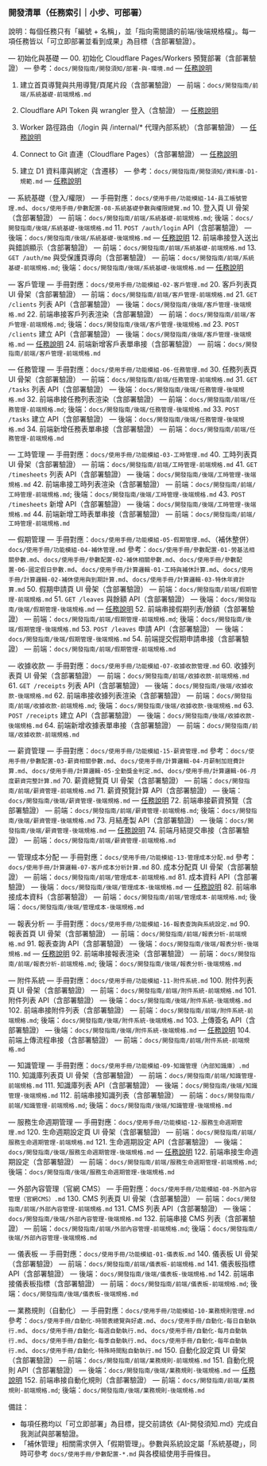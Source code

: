 ### 開發清單（任務索引｜小步、可部署）

說明：每個任務只有「編號 + 名稱」，並「指向需閱讀的前端/後端規格檔」。每一項任務皆以「可立即部署並看到成果」為目標（含部署驗證）。

— 初始化與基礎 —
00. 初始化 Cloudflare Pages/Workers 預覽部署（含部署驗證） — 參考：`docs/開發指南/開發須知/部署-與-環境.md` — [任務說明](../開發任務/00-初始化-Cloudflare-部署.md)
01. 建立首頁導覽與共用導覽/頁尾片段（含部署驗證） — 前端：`docs/開發指南/前端/系統基礎-前端規格.md`
02. Cloudflare API Token 與 wrangler 登入（含驗證） — [任務說明](../開發任務/02-Cloudflare-API-Token-與-wrangler-登入.md)
03. Worker 路徑路由（/login 與 /internal/* 代理內部系統）（含部署驗證） — [任務說明](../開發任務/03-Worker-路徑路由-代理內部系統.md)
04. Connect to Git 直連（Cloudflare Pages）（含部署驗證） — [任務說明](../開發任務/04-連結Git並自動部署-Pages.md)

05. 建立 D1 資料庫與綁定（含遷移） — 參考：`docs/開發指南/開發須知/資料庫-D1-規範.md` — [任務說明](../開發任務/05-D1-資料庫-建立與綁定.md)

— 系統基礎（登入/權限） —
手冊對應：`docs/使用手冊/功能模組-14-員工帳號管理.md`、`docs/使用手冊/參數配置-08-系統基礎參數與權限總覽.md`
10. 登入頁 UI 骨架（含部署驗證） — 前端：`docs/開發指南/前端/系統基礎-前端規格.md`; 後端：`docs/開發指南/後端/系統基礎-後端規格.md`
11. `POST /auth/login` API（含部署驗證） — 後端：`docs/開發指南/後端/系統基礎-後端規格.md` — [任務說明](../開發任務/11-auth-login-API.md)
12. 前端串接登入送出與錯誤顯示（含部署驗證） — 前端：`docs/開發指南/前端/系統基礎-前端規格.md`
13. `GET /auth/me` 與受保護頁導向（含部署驗證） — 前端：`docs/開發指南/前端/系統基礎-前端規格.md`; 後端：`docs/開發指南/後端/系統基礎-後端規格.md` — [任務說明](../開發任務/13-auth-me-保護頁.md)

— 客戶管理 —
手冊對應：`docs/使用手冊/功能模組-02-客戶管理.md`
20. 客戶列表頁 UI 骨架（含部署驗證） — 前端：`docs/開發指南/前端/客戶管理-前端規格.md`
21. `GET /clients` 列表 API（含部署驗證） — 後端：`docs/開發指南/後端/客戶管理-後端規格.md`
22. 前端串接客戶列表渲染（含部署驗證） — 前端：`docs/開發指南/前端/客戶管理-前端規格.md`; 後端：`docs/開發指南/後端/客戶管理-後端規格.md`
23. `POST /clients` 建立 API（含部署驗證） — 後端：`docs/開發指南/後端/客戶管理-後端規格.md` — [任務說明](../開發任務/23-建立客戶-API-與遷移.md)
24. 前端新增客戶表單串接（含部署驗證） — 前端：`docs/開發指南/前端/客戶管理-前端規格.md`

— 任務管理 —
手冊對應：`docs/使用手冊/功能模組-06-任務管理.md`
30. 任務列表頁 UI 骨架（含部署驗證） — 前端：`docs/開發指南/前端/任務管理-前端規格.md`
31. `GET /tasks` 列表 API（含部署驗證） — 後端：`docs/開發指南/後端/任務管理-後端規格.md`
32. 前端串接任務列表渲染（含部署驗證） — 前端：`docs/開發指南/前端/任務管理-前端規格.md`; 後端：`docs/開發指南/後端/任務管理-後端規格.md`
33. `POST /tasks` 建立 API（含部署驗證） — 後端：`docs/開發指南/後端/任務管理-後端規格.md`
34. 前端新增任務表單串接（含部署驗證） — 前端：`docs/開發指南/前端/任務管理-前端規格.md`

— 工時管理 —
手冊對應：`docs/使用手冊/功能模組-03-工時管理.md`
40. 工時列表頁 UI 骨架（含部署驗證） — 前端：`docs/開發指南/前端/工時管理-前端規格.md`
41. `GET /timesheets` 列表 API（含部署驗證） — 後端：`docs/開發指南/後端/工時管理-後端規格.md`
42. 前端串接工時列表渲染（含部署驗證） — 前端：`docs/開發指南/前端/工時管理-前端規格.md`; 後端：`docs/開發指南/後端/工時管理-後端規格.md`
43. `POST /timesheets` 新增 API（含部署驗證） — 後端：`docs/開發指南/後端/工時管理-後端規格.md`
44. 前端新增工時表單串接（含部署驗證） — 前端：`docs/開發指南/前端/工時管理-前端規格.md`

— 假期管理 —
手冊對應：`docs/使用手冊/功能模組-05-假期管理.md`、（補休整併）`docs/使用手冊/功能模組-04-補休管理.md`
參考：`docs/使用手冊/參數配置-01-勞基法相關參數.md`、`docs/使用手冊/參數配置-02-補休相關參數.md`、`docs/使用手冊/參數配置-06-國定假日參數.md`、`docs/使用手冊/計算邏輯-01-工時與補休計算.md`、`docs/使用手冊/計算邏輯-02-補休使用與到期計算.md`、`docs/使用手冊/計算邏輯-03-特休年資計算.md`
50. 假期申請頁 UI 骨架（含部署驗證） — 前端：`docs/開發指南/前端/假期管理-前端規格.md`
51. `GET /leaves` 與餘額 API（含部署驗證） — 後端：`docs/開發指南/後端/假期管理-後端規格.md` — [任務說明](../開發任務/51-假期餘額-API.md)
52. 前端串接假期列表/餘額（含部署驗證） — 前端：`docs/開發指南/前端/假期管理-前端規格.md`; 後端：`docs/開發指南/後端/假期管理-後端規格.md`
53. `POST /leaves` 申請 API（含部署驗證） — 後端：`docs/開發指南/後端/假期管理-後端規格.md`
54. 前端提交假期申請串接（含部署驗證） — 前端：`docs/開發指南/前端/假期管理-前端規格.md`

— 收據收款 —
手冊對應：`docs/使用手冊/功能模組-07-收據收款管理.md`
60. 收據列表頁 UI 骨架（含部署驗證） — 前端：`docs/開發指南/前端/收據收款-前端規格.md`
61. `GET /receipts` 列表 API（含部署驗證） — 後端：`docs/開發指南/後端/收據收款-後端規格.md`
62. 前端串接收據列表渲染（含部署驗證） — 前端：`docs/開發指南/前端/收據收款-前端規格.md`; 後端：`docs/開發指南/後端/收據收款-後端規格.md`
63. `POST /receipts` 建立 API（含部署驗證） — 後端：`docs/開發指南/後端/收據收款-後端規格.md`
64. 前端新增收據表單串接（含部署驗證） — 前端：`docs/開發指南/前端/收據收款-前端規格.md`

— 薪資管理 —
手冊對應：`docs/使用手冊/功能模組-15-薪資管理.md`
參考：`docs/使用手冊/參數配置-03-薪資相關參數.md`、`docs/使用手冊/計算邏輯-04-月薪制加班費計算.md`、`docs/使用手冊/計算邏輯-05-全勤獎金判定.md`、`docs/使用手冊/計算邏輯-06-月度薪資完整計算.md`
70. 薪資總覽頁 UI 骨架（含部署驗證） — 前端：`docs/開發指南/前端/薪資管理-前端規格.md`
71. 薪資預覽計算 API（含部署驗證） — 後端：`docs/開發指南/後端/薪資管理-後端規格.md` — [任務說明](../開發任務/71-薪資預覽-API.md)
72. 前端串接薪資預覽（含部署驗證） — 前端：`docs/開發指南/前端/薪資管理-前端規格.md`; 後端：`docs/開發指南/後端/薪資管理-後端規格.md`
73. 月結產製 API（含部署驗證） — 後端：`docs/開發指南/後端/薪資管理-後端規格.md` — [任務說明](../開發任務/73-薪資月結-API.md)
74. 前端月結提交串接（含部署驗證） — 前端：`docs/開發指南/前端/薪資管理-前端規格.md`

— 管理成本分配 —
手冊對應：`docs/使用手冊/功能模組-13-管理成本分配.md`
參考：`docs/使用手冊/計算邏輯-07-客戶成本分析計算.md`
80. 成本分配頁 UI 骨架（含部署驗證） — 前端：`docs/開發指南/前端/管理成本-前端規格.md`
81. 成本資料 API（含部署驗證） — 後端：`docs/開發指南/後端/管理成本-後端規格.md` — [任務說明](../開發任務/81-成本資料-API.md)
82. 前端串接成本資料（含部署驗證） — 前端：`docs/開發指南/前端/管理成本-前端規格.md`; 後端：`docs/開發指南/後端/管理成本-後端規格.md`

— 報表分析 —
手冊對應：`docs/使用手冊/功能模組-16-報表查詢與系統設定.md`
90. 報表首頁 UI 骨架（含部署驗證） — 前端：`docs/開發指南/前端/報表分析-前端規格.md`
91. 報表查詢 API（含部署驗證） — 後端：`docs/開發指南/後端/報表分析-後端規格.md` — [任務說明](../開發任務/91-報表查詢-API.md)
92. 前端串接報表渲染（含部署驗證） — 前端：`docs/開發指南/前端/報表分析-前端規格.md`; 後端：`docs/開發指南/後端/報表分析-後端規格.md`

— 附件系統 —
手冊對應：`docs/使用手冊/功能模組-11-附件系統.md`
100. 附件列表頁 UI 骨架（含部署驗證） — 前端：`docs/開發指南/前端/附件系統-前端規格.md`
101. 附件列表 API（含部署驗證） — 後端：`docs/開發指南/後端/附件系統-後端規格.md`
102. 前端串接附件列表（含部署驗證） — 前端：`docs/開發指南/前端/附件系統-前端規格.md`; 後端：`docs/開發指南/後端/附件系統-後端規格.md`
103. 上傳簽名 API（含部署驗證） — 後端：`docs/開發指南/後端/附件系統-後端規格.md` — [任務說明](../開發任務/103-附件-上傳簽名-API.md)
104. 前端上傳流程串接（含部署驗證） — 前端：`docs/開發指南/前端/附件系統-前端規格.md`

— 知識管理 —
手冊對應：`docs/使用手冊/功能模組-09-知識管理（內部知識庫）.md`
110. 知識庫列表頁 UI 骨架（含部署驗證） — 前端：`docs/開發指南/前端/知識管理-前端規格.md`
111. 知識庫列表 API（含部署驗證） — 後端：`docs/開發指南/後端/知識管理-後端規格.md`
112. 前端串接知識列表（含部署驗證） — 前端：`docs/開發指南/前端/知識管理-前端規格.md`; 後端：`docs/開發指南/後端/知識管理-後端規格.md`

— 服務生命週期管理 —
手冊對應：`docs/使用手冊/功能模組-12-服務生命週期管理.md`
120. 生命週期設定頁 UI 骨架（含部署驗證） — 前端：`docs/開發指南/前端/服務生命週期管理-前端規格.md`
121. 生命週期設定 API（含部署驗證） — 後端：`docs/開發指南/後端/服務生命週期管理-後端規格.md` — [任務說明](../開發任務/121-生命週期設定-API.md)
122. 前端串接生命週期設定（含部署驗證） — 前端：`docs/開發指南/前端/服務生命週期管理-前端規格.md`; 後端：`docs/開發指南/後端/服務生命週期管理-後端規格.md`

— 外部內容管理（官網 CMS） —
手冊對應：`docs/使用手冊/功能模組-08-外部內容管理（官網CMS）.md`
130. CMS 列表頁 UI 骨架（含部署驗證） — 前端：`docs/開發指南/前端/外部內容管理-前端規格.md`
131. CMS 列表 API（含部署驗證） — 後端：`docs/開發指南/後端/外部內容管理-後端規格.md`
132. 前端串接 CMS 列表（含部署驗證） — 前端：`docs/開發指南/前端/外部內容管理-前端規格.md`; 後端：`docs/開發指南/後端/外部內容管理-後端規格.md`

— 儀表板 —
手冊對應：`docs/使用手冊/功能模組-01-儀表板.md`
140. 儀表板 UI 骨架（含部署驗證） — 前端：`docs/開發指南/前端/儀表板-前端規格.md`
141. 儀表板指標 API（含部署驗證） — 後端：`docs/開發指南/後端/儀表板-後端規格.md`
142. 前端串接儀表板指標（含部署驗證） — 前端：`docs/開發指南/前端/儀表板-前端規格.md`; 後端：`docs/開發指南/後端/儀表板-後端規格.md`

— 業務規則（自動化） —
手冊對應：`docs/使用手冊/功能模組-10-業務規則管理.md`
參考：`docs/使用手冊/自動化-時間表總覽與好處.md`、`docs/使用手冊/自動化-每日自動執行.md`、`docs/使用手冊/自動化-每週自動執行.md`、`docs/使用手冊/自動化-每月自動執行.md`、`docs/使用手冊/自動化-每季自動執行.md`、`docs/使用手冊/自動化-每年自動執行.md`、`docs/使用手冊/自動化-特殊時間點自動執行.md`
150. 自動化設定頁 UI 骨架（含部署驗證） — 前端：`docs/開發指南/前端/業務規則-前端規格.md`
151. 自動化規則 API（含部署驗證） — 後端：`docs/開發指南/後端/業務規則-後端規格.md` — [任務說明](../開發任務/151-自動化規則-API.md)
152. 前端串接自動化規則（含部署驗證） — 前端：`docs/開發指南/前端/業務規則-前端規格.md`; 後端：`docs/開發指南/後端/業務規則-後端規格.md`

備註：
- 每項任務均以「可立即部署」為目標，提交前請依《AI-開發須知.md》完成自我測試與部署驗證。
- 「補休管理」相關需求併入「假期管理」。參數與系統設定屬「系統基礎」，同時可參考 `docs/使用手冊/參數配置-*.md` 與各模組使用手冊條目。


